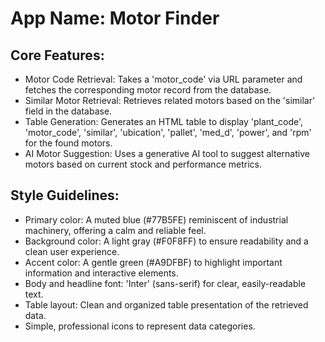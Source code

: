 # **App Name**: Motor Finder

## Core Features:

- Motor Code Retrieval: Takes a 'motor_code' via URL parameter and fetches the corresponding motor record from the database.
- Similar Motor Retrieval: Retrieves related motors based on the 'similar' field in the database.
- Table Generation: Generates an HTML table to display 'plant_code', 'motor_code', 'similar', 'ubication', 'pallet', 'med_d', 'power', and 'rpm' for the found motors.
- AI Motor Suggestion: Uses a generative AI tool to suggest alternative motors based on current stock and performance metrics.

## Style Guidelines:

- Primary color: A muted blue (#77B5FE) reminiscent of industrial machinery, offering a calm and reliable feel.
- Background color: A light gray (#F0F8FF) to ensure readability and a clean user experience.
- Accent color: A gentle green (#A9DFBF) to highlight important information and interactive elements.
- Body and headline font: 'Inter' (sans-serif) for clear, easily-readable text.
- Table layout: Clean and organized table presentation of the retrieved data.
- Simple, professional icons to represent data categories.